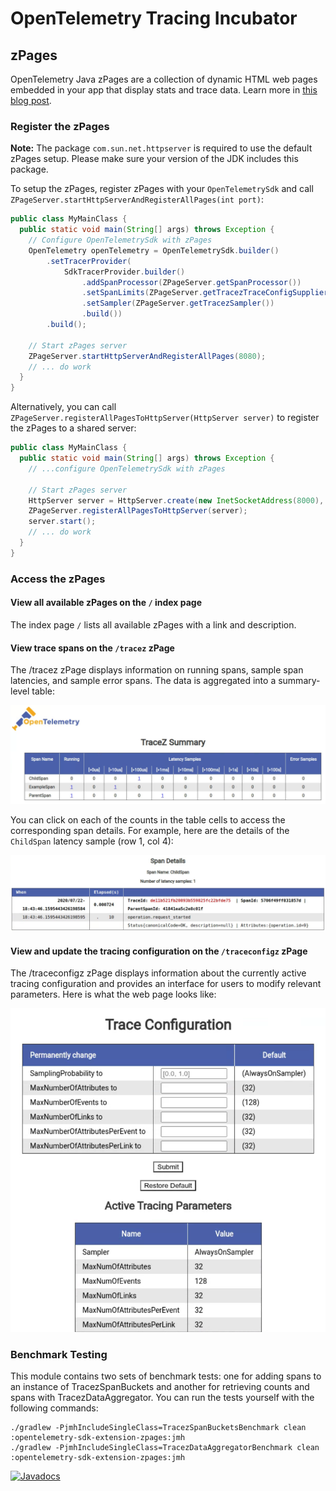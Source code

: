 # OpenTelemetry Tracing Incubator

## zPages

OpenTelemetry Java zPages are a collection of dynamic HTML web pages embedded in your app that
display stats and trace data. Learn more
in [this blog post](https://medium.com/opentelemetry/zpages-in-opentelemetry-2b080a81eb47).

### Register the zPages

**Note:** The package `com.sun.net.httpserver` is required to use the default zPages setup. Please
make sure your
version of the JDK includes this package.

To setup the zPages, register zPages with your `OpenTelemetrySdk` and
call `ZPageServer.startHttpServerAndRegisterAllPages(int port)`:

```java
public class MyMainClass {
  public static void main(String[] args) throws Exception {
    // Configure OpenTelemetrySdk with zPages
    OpenTelemetry openTelemetry = OpenTelemetrySdk.builder()
        .setTracerProvider(
            SdkTracerProvider.builder()
                .addSpanProcessor(ZPageServer.getSpanProcessor())
                .setSpanLimits(ZPageServer.getTracezTraceConfigSupplier())
                .setSampler(ZPageServer.getTracezSampler())
                .build())
        .build();

    // Start zPages server
    ZPageServer.startHttpServerAndRegisterAllPages(8080);
    // ... do work
  }
}
```

Alternatively, you can call `ZPageServer.registerAllPagesToHttpServer(HttpServer server)` to
register the zPages to a shared server:

```java
public class MyMainClass {
  public static void main(String[] args) throws Exception {
    // ...configure OpenTelemetrySdk with zPages

    // Start zPages server
    HttpServer server = HttpServer.create(new InetSocketAddress(8000), 10);
    ZPageServer.registerAllPagesToHttpServer(server);
    server.start();
    // ... do work
  }
}
```

### Access the zPages

#### View all available zPages on the `/` index page

The index page `/` lists all available zPages with a link and description.

#### View trace spans on the `/tracez` zPage

The /tracez zPage displays information on running spans, sample span latencies, and sample error
spans. The data is aggregated into a summary-level table:

![tracez-table](img/tracez-table.png)

You can click on each of the counts in the table cells to access the corresponding span
details. For example, here are the details of the `ChildSpan` latency sample (row 1, col 4):

![tracez-details](img/tracez-details.png)

#### View and update the tracing configuration on the `/traceconfigz` zPage

The /traceconfigz zPage displays information about the currently active tracing configuration and
provides an interface for users to modify relevant parameters. Here is what the web page looks like:

![traceconfigz](img/traceconfigz.png)

### Benchmark Testing

This module contains two sets of benchmark tests: one for adding spans to an instance of
TracezSpanBuckets and another for retrieving counts and spans with TracezDataAggregator. You can run
the tests yourself with the following commands:

```
./gradlew -PjmhIncludeSingleClass=TracezSpanBucketsBenchmark clean :opentelemetry-sdk-extension-zpages:jmh
./gradlew -PjmhIncludeSingleClass=TracezDataAggregatorBenchmark clean :opentelemetry-sdk-extension-zpages:jmh
```

[![Javadocs][javadoc-image]][javadoc-url]

[javadoc-image]: https://www.javadoc.io/badge/io.opentelemetry/opentelemetry-sdk-extension-tracing-incubator.svg
[javadoc-url]: https://www.javadoc.io/doc/io.opentelemetry/opentelemetry-sdk-extension-tracing-incubator
